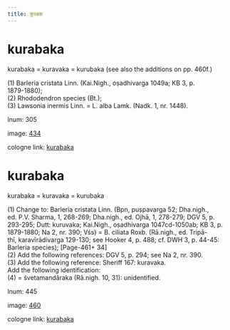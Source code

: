 ```yaml
---
title: कुरबक
---
```


# kurabaka

kurabaka  = kuravaka = kurubaka (see also the additions on pp. 460f.) <div n="P" />(1) Barleria cristata Linn. (Kai.Nigh., oṣadhivarga 1049a; KB 3, p. <div n="lb" />1879-1880); <div n="P" />(2) Rhododendron species (Bt.); <div n="P" />(3) Lawsonia inermis Linn. = L. alba Lamk. (Nadk. 1, nr. 1448).

lnum: 305

image: [434](https://www.sanskrit-lexicon.uni-koeln.de/scans/csl-apidev/servepdf.php?dict=snp&page=434)

cologne link: [kurabaka](https://sanskrit-lexicon.uni-koeln.de/scans/csl-apidev/getword.php?dict=snp&key=kurabaka)

# kurabaka

kurabaka  = kuravaka = kurubaka <div n="P" />(1) Change to: Barleria cristata Linn. (Bpn, puṣpavarga 52; Dha.nigh., <div n="lb" />ed. P.V. Sharma, 1, 268-269; Dha.nigh., ed. Ojhā, 1, 278-279; DGV 5, p. <div n="lb" />293-295; Dutt: kuruvaka; Kai.Nigh., oṣadhivarga 1047cd-1050ab; KB 3, p. <div n="lb" />1879-1880; Na 2, nr. 390; Vśs) = B. ciliata Roxb. (Rā.nigh., ed. Tripā- <div n="lb" />ṭhī, karavīrādivarga 129-130; see Hooker 4, p. 488; cf. DWH 3, p. 44-45: <div n="lb" />Barleria species); [Page-461+ 34] <div n="P" />(2) Add the following references: DGV 5, p. 294; see Na 2, nr. 390. <div n="P" />(3) Add the following reference: Sheriff 167: kuravaka. <div n="P" />Add the following identification: <div n="P" />(4) = śvetamandāraka (Rā.nigh. 10, 31): unidentified.

lnum: 445

image: [460](https://www.sanskrit-lexicon.uni-koeln.de/scans/csl-apidev/servepdf.php?dict=snp&page=460)

cologne link: [kurabaka](https://sanskrit-lexicon.uni-koeln.de/scans/csl-apidev/getword.php?dict=snp&key=kurabaka)


